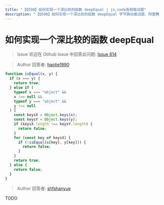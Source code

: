 ```yaml
---
title: "【Q598】如何实现一个深比较的函数 deepEqual | js,code高频面试题"
description: "【Q598】如何实现一个深比较的函数 deepEqual 字节跳动面试题、阿里腾讯面试题、美团小米面试题。"
---
```


# 如何实现一个深比较的函数 deepEqual

> Issue
> 欢迎在 Gtihub Issue 中回答此问题: [Issue 614](https://github.com/shfshanyue/Daily-Question/issues/614)

> Author
> 回答者: [haotie1990](https://github.com/haotie1990)

```js
function isEqual(x, y) {
  if (x === y) {
    return true;
  } else if (
    typeof x === "object" &&
    x !== null &&
    typeof y === "object" &&
    y !== null
  ) {
    const keysX = Object.keys(x);
    const keysY = Object.keys(y);
    if (keysX.length !== keysY.length) {
      return false;
    }
    for (const key of keysX) {
      if (!isEqual(x[key], y[key])) {
        return false;
      }
    }
    return true;
  } else {
    return false;
  }
}
```

> Author
> 回答者: [shfshanyue](https://github.com/shfshanyue)

TODO
